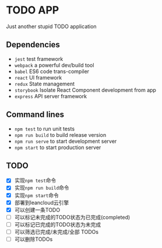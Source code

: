 # TODO APP

Just another stupid TODO application

## Dependencies

- `jest` test framework
- `webpack` a powerful dev/build tool
- `babel` ES6 code trans-compiler
- `react` UI framework
- `redux` State management
- `storybook` Isolate React Component development from app
- `express` API server framework

## Command lines

- `npm test` to run unit tests
- `npm run build` to build release version
- `npm run serve` to start development server
- `npm start` to start production server

## TODO

- [x] 实现`npm test`命令
- [x] 实现`npm run build`命令
- [x] 实现`npm start`命令
- [x] 部署到leancloud云引擎
- [x] 可以创建一条TODO
- [ ] 可以标记未完成的TODO状态为已完成(completed)
- [ ] 可以标记已完成的TODO状态为未完成
- [ ] 可以筛选已完成/未完成/全部 TODOs
- [ ] 可以删除TODOs
